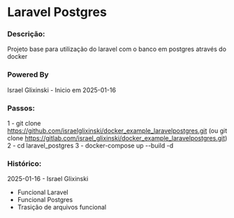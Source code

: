 # Laravel Postgres

### Descrição:
Projeto base para utilização do laravel com o banco em postgres através do docker

### Powered By
Israel Glixinski - Inicio em 2025-01-16

### Passos:

1 - git clone https://github.com/israelglixinski/docker_example_laravelpostgres.git
(ou git clone https://gitlab.com/israel_glixinski/docker_example_laravelpostgres.git) 
2 - cd laravel_postgres
3 - docker-compose up --build -d

### Histórico:
2025-01-16 - Israel Glixinski
* Funcional Laravel
* Funcional Postgres
* Trasição de arquivos funcional